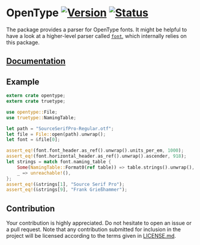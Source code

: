 # OpenType [![Version][version-img]][version-url] [![Status][status-img]][status-url]

The package provides a parser for OpenType fonts. It might be helpful to have a
look at a higher-level parser called [`font`][font], which internally relies on
this package.

## [Documentation][doc]

## Example

```rust
extern crate opentype;
extern crate truetype;

use opentype::File;
use truetype::NamingTable;

let path = "SourceSerifPro-Regular.otf";
let file = File::open(path).unwrap();
let font = &file[0];

assert_eq!(font.font_header.as_ref().unwrap().units_per_em, 1000);
assert_eq!(font.horizontal_header.as_ref().unwrap().ascender, 918);
let strings = match font.naming_table {
    Some(NamingTable::Format0(ref table)) => table.strings().unwrap(),
    _ => unreachable!(),
};
assert_eq!(&strings[1], "Source Serif Pro");
assert_eq!(&strings[9], "Frank Grießhammer");
```

## Contribution

Your contribution is highly appreciated. Do not hesitate to open an issue or a
pull request. Note that any contribution submitted for inclusion in the project
will be licensed according to the terms given in [LICENSE.md](LICENSE.md).

[font]: https://github.com/bodoni/font

[doc]: https://bodoni.github.io/opentype
[status-img]: https://travis-ci.org/bodoni/opentype.svg?branch=master
[status-url]: https://travis-ci.org/bodoni/opentype
[version-img]: https://img.shields.io/crates/v/opentype.svg
[version-url]: https://crates.io/crates/opentype
